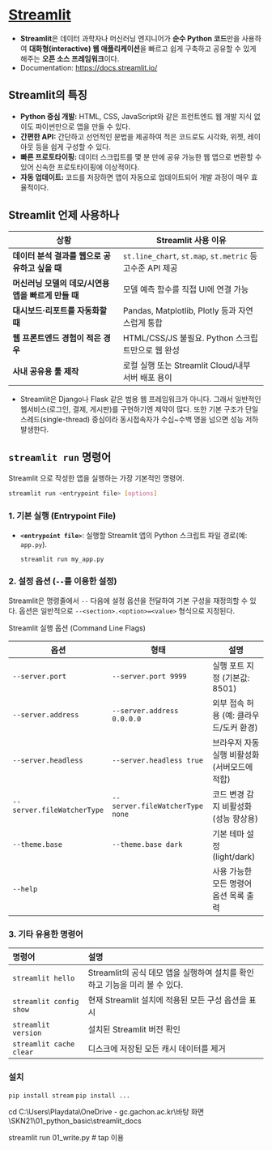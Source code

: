 # [Streamlit](https://streamlit.io/)

- **Streamlit**은 데이터 과학자나 머신러닝 엔지니어가 **순수 Python 코드**만을 사용하여 **대화형(interactive) 웹 애플리케이션**을 빠르고 쉽게 구축하고 공유할 수 있게 해주는 **오픈 소스 프레임워크**이다.
- Documentation: https://docs.streamlit.io/
## Streamlit의 특징

  * **Python 중심 개발:** HTML, CSS, JavaScript와 같은 프런트엔드 웹 개발 지식 없이도 파이썬만으로 앱을 만들 수 있다.
  * **간편한 API:** 간단하고 선언적인 문법을 제공하여 적은 코드로도 시각화, 위젯, 레이아웃 등을 쉽게 구성할 수 있다.
  * **빠른 프로토타이핑:** 데이터 스크립트를 몇 분 만에 공유 가능한 웹 앱으로 변환할 수 있어 신속한 프로토타이핑에 이상적이다.
  * **자동 업데이트:** 코드를 저장하면 앱이 자동으로 업데이트되어 개발 과정이 매우 효율적이다.


## Streamlit 언제 사용하나


| 상황                              | Streamlit 사용 이유                                     |
| ------------------------------- | --------------------------------------------------- |
| **데이터 분석 결과를 웹으로 공유하고 싶을 때**    | `st.line_chart`, `st.map`, `st.metric` 등 고수준 API 제공 |
| **머신러닝 모델의 데모/시연용 앱을 빠르게 만들 때** | 모델 예측 함수를 직접 UI에 연결 가능                              |
| **대시보드·리포트를 자동화할 때**            | Pandas, Matplotlib, Plotly 등과 자연스럽게 통합              |
| **웹 프론트엔드 경험이 적은 경우**           | HTML/CSS/JS 불필요. Python 스크립트만으로 웹 완성                |
| **사내 공유용 툴 제작**                 | 로컬 실행 또는 Streamlit Cloud/내부 서버 배포 용이                |

- Streamlit은 Django나 Flask 같은 범용 웹 프레임워크가 아니다. 그래서 일반적인 웹서비스(로그인, 결제, 게시판)를 구현하기엔 제약이 많다. 또한 기본 구조가 단일 스레드(single-thread) 중심이라 동시접속자가 수십~수백 명을 넘으면 성능 저하 발생한다.

## `streamlit run` 명령어

Streamlit 으로 작성한 앱을 실행하는 가장 기본적인 명령어.

```bash
streamlit run <entrypoint file> [options]
```

### 1. 기본 실행 (Entrypoint File)

  * **`<entrypoint file>`**: 실행할 Streamlit 앱의 Python 스크립트 파일 경로(예: `app.py`).

    ```bash
    streamlit run my_app.py
    ```

### 2. 설정 옵션 (`--`를 이용한 설정)

Streamlit은 명령줄에서 `--` 다음에 설정 옵션을 전달하여 기본 구성을 재정의할 수 있다. 옵션은 일반적으로 `--<section>.<option>=<value>` 형식으로 지정된다.

Streamlit 실행 옵션 (Command Line Flags)

| 옵션                         | 형태                               | 설명                            |
| -------------------------- | -------------------------------- | --------------------------------- |
| `--server.port`            | `--server.port 9999`             | 실행 포트 지정 (기본값: 8501)       |
| `--server.address`         | `--server.address 0.0.0.0`       | 외부 접속 허용 (예: 클라우드/도커 환경) |
| `--server.headless`        | `--server.headless true`         | 브라우저 자동 실행 비활성화 (서버모드에 적합)   |
| `--server.fileWatcherType` | `--server.fileWatcherType none`  | 코드 변경 감지 비활성화 (성능 향상용)     |
| `--theme.base`             | `--theme.base dark`              | 기본 테마 설정 (light/dark)             |
| `--help`                   |                                  | 사용 가능한 모든 명령어 옵션 목록 출력     |


### 3. 기타 유용한 명령어

| 명령어 | 설명 |
| :--- | :--- |
| `streamlit hello` | Streamlit의 공식 데모 앱을 실행하여 설치를 확인하고 기능을 미리 볼 수 있다. |
| `streamlit config show` | 현재 Streamlit 설치에 적용된 모든 구성 옵션을 표시 |
| `streamlit version` | 설치된 Streamlit 버전 확인 |
| `streamlit cache clear` | 디스크에 저장된 모든 캐시 데이터를 제거|


### 설치
`pip install stream`
`pip install ...`

cd C:\Users\Playdata\OneDrive - gc.gachon.ac.kr\바탕 화면\SKN21\01_python_basic\streamlit_docs

streamlit run 01_write.py
          # tap 이용